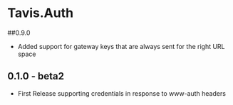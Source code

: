 # Tavis.Auth #

##0.9.0
- Added support for gateway keys that are always sent for the right URL space
## 0.1.0 - beta2
- First Release supporting credentials in response to www-auth headers
